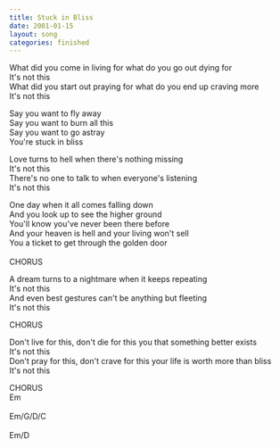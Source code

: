```yaml
---
title: Stuck in Bliss
date: 2001-01-15
layout: song
categories: finished
---
```

What did you come in living for what do you go out dying for  
It's not this  
What did you start out praying for what do you end up craving more  
It's not this

<div class="chorus">
  Say you want to fly away<br/>
  Say you want to burn all this<br/>
  Say you want to go astray<br/>
  You're stuck in bliss
</div>

Love turns to hell when there's nothing missing  
It's not this  
There's no one to talk to when everyone's listening  
It's not this

<div class="chorus">
  One day when it all comes falling down<br/>
  And you look up to see the higher ground<br/>
  You'll know you've never been there before<br/>
  And your heaven is hell and your living won't sell<br/>
  You a ticket to get through the golden door<br/>
  <br/>
  CHORUS
</div>

A dream turns to a nightmare when it keeps repeating  
It's not this  
And even best gestures can't be anything but fleeting  
It's not this

<div class="chorus">CHORUS</div>

Don't live for this, don't die for this you that something better exists  
It's not this  
Don't pray for this, don't crave for this your life is worth more than bliss  
It's not this

<div class="chorus">CHORUS</div>

<div class="chords">
  Em<br/>
  <br/>
  Em/G/D/C<br/>
  <br/>
  Em/D
</div>
